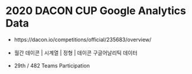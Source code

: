 # 2020 DACON CUP Google Analytics Data
<ul>
  <li>https://dacon.io/competitions/official/235683/overview/</li><br>
  <li>월간 데이콘 | 시계열 | 정형 | 데이콘 구글어날리틱 데이터</li><br>  
  <li>29th / 482 Teams Participation</li>
</ul>
